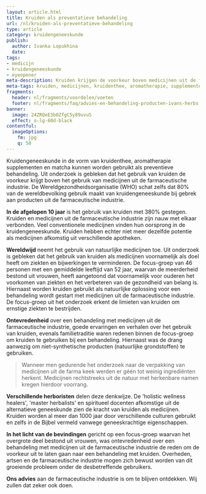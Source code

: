 ```yaml
---
layout: article.html
title: Kruiden als preventatieve behandeling
url: /nl/kruiden-als-preventatieve-behandeling
type: article
category: kruidengeneeskunde
publish:
  author: Ivanka Lopukhina
  date:
tags:
- medicijn
- kruidengeneeskunde
- eyeopener
meta-description: Kruiden krijgen de voorkeur boven medicijnen uit de farmaceutische industrie. Lees ons artikel. Ontdek de inzichten van Ivan's Herbs. Maak kennis met kruiden uit Siberië.
meta-tags: kruiden, medicijnen, kruidenthee, aromatherapie, supplementen, behandeling, kruidengeneeskunde, farmaceutische industrie, artikel
fragments:
  header: nl/fragments/voordelen/voeten
  footer: nl/fragments/faq/advies-en-behandeling-producten-ivans-herbs
banner:
  image: 24ZRQeE3b0ZfgC5y89uvuS
  effect: o-lg-60d-black
contentful:
  imageOptions:
    fm: jpg
    q: 50
---
```

Kruidengeneeskunde in de vorm van kruidenthee, aromatherapie supplementen en matcha kunnen worden gebruikt als preventieve behandeling. Uit onderzoek is gebleken dat het gebruik van kruiden de voorkeur krijgt boven het gebruik van medicijnen uit de farmaceutische industrie. De Wereldgezondheidsorganisatie (WHO) schat zelfs dat 80% van de wereldbevolking gebruik maakt van kruidengeneeskunde bij gebrek aan producten uit de farmaceutische industrie.

**In de afgelopen 10 jaar** is het gebruik van kruiden met 380% gestegen. Kruiden en medicijnen uit de farmaceutische industrie zijn nauw met elkaar verbonden. Veel conventionele medicijnen vinden hun oorsprong in de kruidengeneeskunde. Kruiden hebben echter niet meer dezelfde potentie als medicijnen afkomstig uit verschillende apotheken.

**Wereldwijd** neemt het gebruik van natuurlijke medicijnen toe. Uit onderzoek is gebleken dat het gebruik van kruiden als medicijnen voornamelijk als doel heeft om ziekten en bijwerkingen te verminderen. De focus-groep van 46 personen met een gemiddelde leeftijd van 52 jaar, waarvan de meerderheid bestond uit vrouwen, heeft aangetoond dat voornamelijk voor ouderen het voorkomen van ziekten en het verbeteren van de gezondheid van belang is. Hiernaast worden kruiden gebruikt als natuurlijke oplossing voor een behandeling wordt gestart met medicijnen uit de farmaceutische industrie. De focus-groep uit het onderzoek erkent de limieten van kruiden om ernstige ziekten te bestrijden.

**Ontevredenheid** over een behandeling met medicijnen uit de farmaceutische industrie, goede ervaringen en verhalen over het gebruik van kruiden, evenals familietraditie waren redenen binnen de focus-groep om kruiden te gebruiken bij een behandeling. Hiernaast was de drang aanwezig om niet-synthetische producten (natuurlijke grondstoffen) te gebruiken.

> Wanneer men gedurende het onderzoek naar de verpakking van medicijnen uit de farma keek werden er géén tot weinig ingrediënten herkent. Medicijnen rechtstreeks uit de natuur met herkenbare namen kregen hierdoor voorrang.

**Verschillende herboristen** delen deze denkwijze. De 'holistic wellness healers', 'master herbalists' en spiritueel docenten afkomstige uit de alternatieve geneeskunde zien de kracht van kruiden als medicijnen. Kruiden worden al meer dan 1000 jaar door verschillende culturen gebruikt en zelfs in de Bijbel vermeld vanwege geneeskrachtige eigenschappen.

**In het licht van de bevindingen** gericht op een focus-groep waarvan het overgrote deel bestond uit vrouwen, was ontevredenheid over een behandeling met medicijnen uit de farmaceutische industrie de reden om de voorkeur uit te laten gaan naar een behandeling met kruiden. Overheden, artsen en de farmaceutische industrie mogen zich bewust worden van dit groeiende probleem onder de desbetreffende gebruikers.

**Ons advies** aan de farmaceutische industrie is om te blijven ontdekken. Wij zullen dat zeker ook doen.
